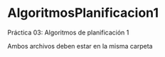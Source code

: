 # AlgoritmosPlanificacion1
Práctica 03: Algoritmos de planificación 1

Ambos archivos deben estar en la misma carpeta
